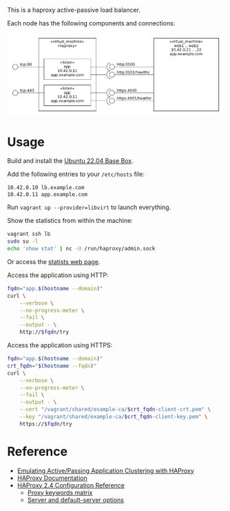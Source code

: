 This is a haproxy active-passive load balancer.

Each node has the following components and connections:

![](architecture.png)

# Usage

Build and install the [Ubuntu 22.04 Base Box](https://github.com/rgl/ubuntu-vagrant).

Add the following entries to your `/etc/hosts` file:

```
10.42.0.10 lb.example.com
10.42.0.11 app.example.com
```

Run `vagrant up --provider=libvirt` to launch everything.

Show the statistics from within the machine:

```bash
vagrant ssh lb
sudo su -l
echo 'show stat' | nc -U /run/haproxy/admin.sock
```

Or access the [statists web page](http://10.42.0.10:9000).

Access the application using HTTP:

```bash
fqdn="app.$(hostname --domain)"
curl \
    --verbose \
    --no-progress-meter \
    --fail \
    --output - \
    http://$fqdn/try
```

Access the application using HTTPS:

```bash
fqdn="app.$(hostname --domain)"
crt_fqdn="$(hostname --fqdn)"
curl \
    --verbose \
    --no-progress-meter \
    --fail \
    --output - \
    --cert "/vagrant/shared/example-ca/$crt_fqdn-client-crt.pem" \
    --key "/vagrant/shared/example-ca/$crt_fqdn-client-key.pem" \
    https://$fqdn/try
```

# Reference

 * [Emulating Active/Passing Application Clustering with HAProxy](https://www.haproxy.com/blog/emulating-activepassing-application-clustering-with-haproxy/)
 * [HAProxy Documentation](https://docs.haproxy.org)
 * [HAProxy 2.4 Configuration Reference](https://docs.haproxy.org/2.4/configuration.html)
    * [Proxy keywords matrix](https://docs.haproxy.org/2.4/configuration.html#4.1)
    * [Server and default-server options](https://docs.haproxy.org/2.4/configuration.html#5.2)
